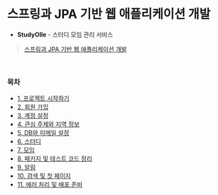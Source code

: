 # 스프링과 JPA 기반 웹 애플리케이션 개발
- **StudyOlle** - 스터디 모임 관리 서비스
> [스프링과 JPA 기반 웹 애플리케이션 개발](https://www.inflearn.com/course/%EC%8A%A4%ED%94%84%EB%A7%81-JPA-%EC%9B%B9%EC%95%B1#description)
<br>

### 목차
- [1. 프로젝트 시작하기](https://github.com/qlalzl9/TIL/blob/master/Spring_SpringBoot/devWebservice_Based_on_Spring_and_JPA/project_start.md)
- [2. 회원 가입](https://github.com/qlalzl9/TIL/blob/master/Spring_SpringBoot/devWebservice_Based_on_Spring_and_JPA/signUp.md)
- [3. 계정 설정](https://github.com/qlalzl9/TIL/blob/master/Spring_SpringBoot/devWebservice_Based_on_Spring_and_JPA/account_settings.md)
- [4. 관심 주제와 지역 정보](https://github.com/qlalzl9/TIL/blob/master/Spring_SpringBoot/devWebservice_Based_on_Spring_and_JPA/tag_zone.md)
- [5. DB와 이메일 설정]()
- [6. 스터디]()
- [7. 모임]()
- [8. 패키지 및 테스트 코드 정리]()
- [9. 알림]()
- [10. 검색 및 첫 페이지]()
- [11. 에러 처리 및 배포 준비]()
